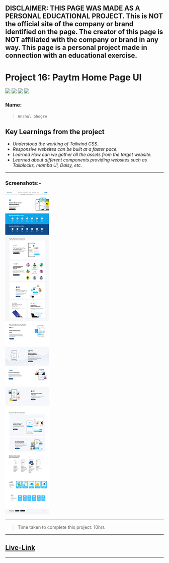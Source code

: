 ## DISCLAIMER: THIS PAGE WAS MADE AS A PERSONAL EDUCATIONAL PROJECT. This is NOT the official site of the company or brand identified on the page. The creator of this page is NOT affiliated with the company or brand in any way. This page is a personal project made in connection with an educational exercise.

# Project 16: Paytm Home Page UI

![](https://img.shields.io/badge/HTML-CSS-blue) ![](https://img.shields.io/badge/LCO-iNeuron.ai-lightgrey) ![](https://img.shields.io/badge/Assignment--1-Project--16-success) ![](https://img.shields.io/badge/Full--Stack--Java--Dev-Bootcamp-yellowgreen)

### Name:

> `Anshul Ghogre`

## Key Learnings from the project

- _Understood the working of Tailwind CSS.._
- _Responsive websites can be built at a faster pace._
- _Learned How can we gather all the assets from the target website._
- _Learned about different components providing websites such as Tailblocks, mamba Ui, Daisy, etc._

---

### Screenshots:-

![Project16](./a16.png)

---

> Time taken to complete this project: 10hrs

---

## [Live-Link](https://project-16-payment-app-home-page-ui.netlify.app/)

---
